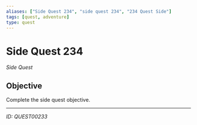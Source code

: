 ```yaml
---
aliases: ["Side Quest 234", "side quest 234", "234 Quest Side"]
tags: [quest, adventure]
type: quest
---
```


# Side Quest 234

*Side Quest*

## Objective
Complete the side quest objective.

---
*ID: QUEST00233*